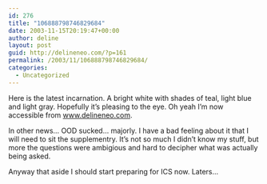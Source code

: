 ```yaml
---
id: 276
title: "106888798746829684"
date: 2003-11-15T20:19:47+00:00
author: deline
layout: post
guid: http://delineneo.com/?p=161
permalink: /2003/11/106888798746829684/
categories:
  - Uncategorized
---
```

Here is the latest incarnation. A bright white with shades of teal, light blue and light gray. Hopefully it&#8217;s pleasing to the eye. Oh yeah I&#8217;m now accessible from www.delineneo.com.

In other news&#8230; OOD sucked&#8230; majorly. I have a bad feeling about it that I will need to sit the supplementry. It&#8217;s not so much I didn&#8217;t know my stuff, but more the questions were ambigious and hard to decipher what was actually being asked.

Anyway that aside I should start preparing for ICS now. Laters&#8230;
